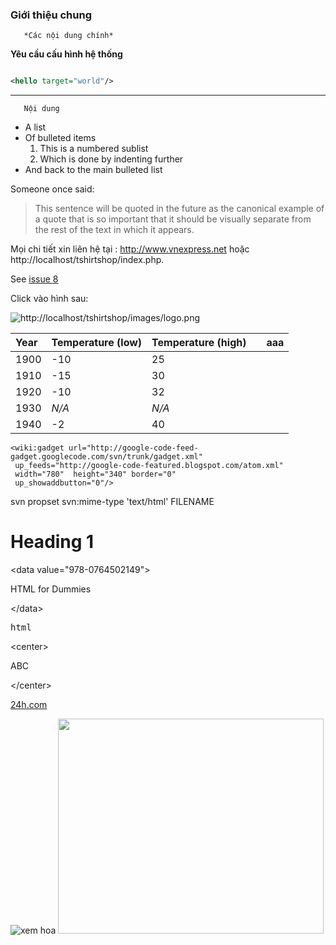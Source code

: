 ### Giới thiệu chung ###
```
   *Các nội dung chính*
```

**Yêu cầu cấu hình hệ thống**

```xml

<hello target="world"/>
```

---

```
   Nội dung
```
  * A list
  * Of bulleted items
    1. This is a numbered sublist
    1. Which is done by indenting further
  * And back to the main bulleted list

Someone once said:

> This sentence will be quoted in the future as the canonical example
> of a quote that is so important that it should be visually separate
> from the rest of the text in which it appears.

Mọi chi tiết xin liên hệ tại : http://www.vnexpress.net hoặc http://localhost/tshirtshop/index.php.

See [issue 8](https://code.google.com/p/xhansae-project/issues/detail?id=8)

Click vào hình sau:

![http://localhost/tshirtshop/images/logo.png](http://localhost/tshirtshop/images/logo.png)

| **Year** | **Temperature (low)** | **Temperature (high)** |  |aaa|
|:---------|:----------------------|:-----------------------|:-|:--|
| 1900     | -10                   | 25                     |
| 1910     | -15                   | 30                     |
| 1920     | -10                   | 32                     |
| 1930     | _N/A_                 | _N/A_                  |
| 1940     | -2                    | 40                     |

```
<wiki:gadget url="http://google-code-feed-gadget.googlecode.com/svn/trunk/gadget.xml"
 up_feeds="http://google-code-featured.blogspot.com/atom.xml"
 width="780"  height="340" border="0"
 up_showaddbutton="0"/>
```

svn propset svn:mime-type 'text/html' FILENAME



<h1>Heading 1 </h1>



&lt;data value="978-0764502149"&gt;


HTML for Dummies


&lt;/data&gt;


<pre>html</pre>



&lt;center&gt;

ABC

&lt;/center&gt;



<a href='http://www.24h.com.vn'>24h.com </a>

<img src='https://localhost/tshirtshop/images/logo.png' alt='xem hoa' title='abc' />
<a href='http://www.youtube.com/watch?feature=player_embedded&v=3LkNlTNHZzE' target='_blank'><img src='http://img.youtube.com/vi/3LkNlTNHZzE/0.jpg' width='425' height=344 /></a>

